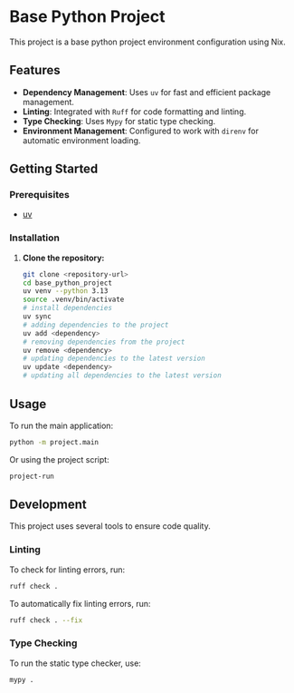 # Base Python Project

This project is a base python project environment configuration using Nix.

## Features

- **Dependency Management**: Uses `uv` for fast and efficient package management.
- **Linting**: Integrated with `Ruff` for code formatting and linting.
- **Type Checking**: Uses `Mypy` for static type checking.
- **Environment Management**: Configured to work with `direnv` for automatic environment loading.

## Getting Started

### Prerequisites

- [uv](https://docs.astral.sh/uv/getting-started/installation/)

### Installation

1.  **Clone the repository:**
    ```bash
    git clone <repository-url>
    cd base_python_project
    uv venv --python 3.13
    source .venv/bin/activate
    # install dependencies
    uv sync
    # adding dependencies to the project
    uv add <dependency>
    # removing dependencies from the project
    uv remove <dependency>
    # updating dependencies to the latest version
    uv update <dependency>
    # updating all dependencies to the latest version
    ```



## Usage

To run the main application:

```bash
python -m project.main
```

Or using the project script:

```bash
project-run
```

## Development

This project uses several tools to ensure code quality.

### Linting

To check for linting errors, run:

```bash
ruff check .
```

To automatically fix linting errors, run:

```bash
ruff check . --fix
```

### Type Checking

To run the static type checker, use:

```bash
mypy .
```
